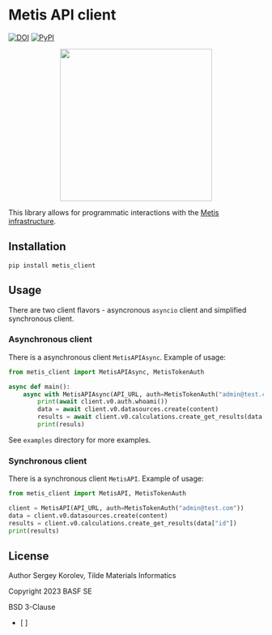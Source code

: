 # Metis API client

[![DOI](https://zenodo.org/badge/563802198.svg)](https://doi.org/10.5281/zenodo.7693569)
[![PyPI](https://img.shields.io/pypi/v/metis_client.svg?style=flat)](https://pypi.org/project/metis-client)

<p align="center"><img src="https://github.com/tilde-lab/metis.science/blob/master/src/assets/img/metis.svg" width="300" height="300" /></p>

This library allows for programmatic interactions with the [Metis infrastructure](https://metis.science).

## Installation

`pip install metis_client`

## Usage

There are two client flavors - asyncronous `asyncio` client
and simplified synchronous client.

### Asynchronous client

There is a asynchronous client `MetisAPIAsync`. Example of usage:

```python
from metis_client import MetisAPIAsync, MetisTokenAuth

async def main():
    async with MetisAPIAsync(API_URL, auth=MetisTokenAuth("admin@test.com")) as client:
        print(await client.v0.auth.whoami())
        data = await client.v0.datasources.create(content)
        results = await client.v0.calculations.create_get_results(data["id"])
        print(resuls)
```

See `examples` directory for more examples.

### Synchronous client

There is a synchronous client `MetisAPI`. Example of usage:

```python
from metis_client import MetisAPI, MetisTokenAuth

client = MetisAPI(API_URL, auth=MetisTokenAuth("admin@test.com"))
data = client.v0.datasources.create(content)
results = client.v0.calculations.create_get_results(data["id"])
print(results)
```

## License

Author Sergey Korolev, Tilde Materials Informatics

Copyright 2023 BASF SE

BSD 3-Clause
  * [ ] 
